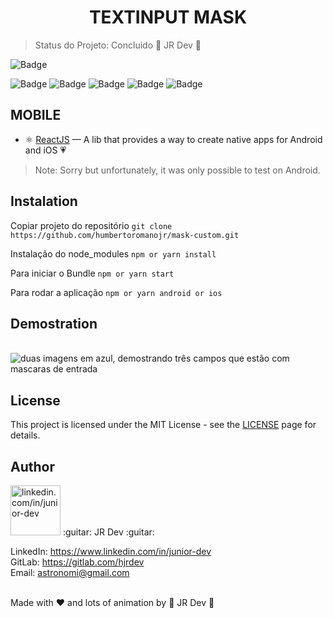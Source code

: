 <h1 align="center">
TEXTINPUT MASK
</h1>

> Status do Projeto: Concluido :guitar: JR Dev :guitar:


![Badge](https://img.shields.io/static/v1?label=reactnative&message=FrameWork&color=blue&style=for-the-badge&logo=REACTNATIVE)

![Badge](https://img.shields.io/github/issues/humbertoromanojr/mask-custom?logo=visual-studio-code&style=plastic&logo=appveyor)
![Badge](https://img.shields.io/github/forks/humbertoromanojr/mask-custom)
![Badge](https://img.shields.io/github/stars/humbertoromanojr/mask-custom)
![Badge](https://img.shields.io/github/license/humbertoromanojr/mask-custom)
![Badge](https://img.shields.io/twitter/url?url=https%3A%2F%2Fgithub.com%2Fhumbertoromanojr%2Fmask-custom)

## MOBILE
- ⚛️ [ReactJS](https://reactjs.org/) — A lib that provides a way to create native apps for Android and iOS 💗

> Note: Sorry but unfortunately, it was only possible to test on Android.


## Instalation
Copiar projeto do repositório
`git clone https://github.com/humbertoromanojr/mask-custom.git`

Instalação do node_modules
`npm or yarn install`

Para iniciar o Bundle
`npm or yarn start`

Para rodar a aplicação
`npm or yarn android or ios`


## Demostration
<br>
  <img src="https://i.ibb.co/3cxj1vH/text-Input-Mask.png" alt="duas imagens em azul, demostrando três campos que estão com mascaras de entrada" border="0">
<br>


## License
This project is licensed under the MIT License - see the [LICENSE](https://opensource.org/licenses/MIT) page for details.


## Author
<img src="https://avatars1.githubusercontent.com/u/6500430?s=460&u=42d7e22fa1c77b061505fe1cfc3fcaa3e2a4d1e5&v=4" width="80" alt="linkedin.com/in/junior-dev">
:guitar: JR Dev :guitar:
<br />

LinkedIn: https://www.linkedin.com/in/junior-dev <br />
GitLab: https://gitlab.com/hjrdev <br />
Email: astronomi@gmail.com <br />
<br />

Made with :heart: and lots of animation by :guitar: JR Dev :guitar:
